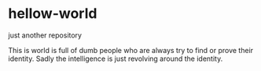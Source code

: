 # hellow-world
just another repository

This is world is full of dumb people who are always try to find or prove their identity. Sadly the intelligence is just revolving around the identity. 

